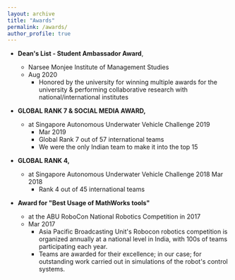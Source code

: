 ```yaml
---
layout: archive
title: "Awards"
permalink: /awards/
author_profile: true
---
```

* **Dean's List - Student Ambassador Award**,
  * Narsee Monjee Institute of Management Studies
  * Aug 2020
    * Honored by the university for winning multiple awards for the university & performing collaborative research with
national/international institutes

* **GLOBAL RANK 7 & SOCIAL MEDIA AWARD,** 
  * at Singapore Autonomous Underwater Vehicle Challenge 2019
    * Mar 2019
    * Global Rank 7 out of 57 international teams
    * We were the only Indian team to make it into the top 15

* **GLOBAL RANK 4,** 
  * at Singapore Autonomous Underwater Vehicle Challenge 2018 Mar 2018
    * Rank 4 out of 45 international teams
* **Award for "Best Usage of MathWorks tools"** 
  * at the ABU RoboCon National Robotics Competition in 2017
  *  Mar 2017
     * Asia Pacific Broadcasting Unit's Robocon robotics competition is organized annually at a national level in India, with 100s of teams
participating each year.
     * Teams are awarded for their excellence; in our case; for outstanding work carried out in simulations of the robot's control systems.

